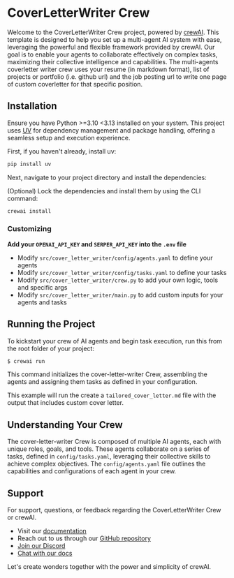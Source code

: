 # CoverLetterWriter Crew

Welcome to the CoverLetterWriter Crew project, powered by [crewAI](https://crewai.com). This template is designed to help you set up a multi-agent AI system with ease, leveraging the powerful and flexible framework provided by crewAI. Our goal is to enable your agents to collaborate effectively on complex tasks, maximizing their collective intelligence and capabilities. The multi-agents coverletter writer crew uses your resume (in markdown format), list of projects or portfolio (i.e. github url) and the job posting url to write one page of custom coverletter for that specific position. 

## Installation

Ensure you have Python >=3.10 <3.13 installed on your system. This project uses [UV](https://docs.astral.sh/uv/) for dependency management and package handling, offering a seamless setup and execution experience.

First, if you haven't already, install uv:

```bash
pip install uv
```

Next, navigate to your project directory and install the dependencies:

(Optional) Lock the dependencies and install them by using the CLI command:
```bash
crewai install
```
### Customizing

**Add your `OPENAI_API_KEY` and `SERPER_API_KEY` into the `.env` file**

- Modify `src/cover_letter_writer/config/agents.yaml` to define your agents
- Modify `src/cover_letter_writer/config/tasks.yaml` to define your tasks
- Modify `src/cover_letter_writer/crew.py` to add your own logic, tools and specific args
- Modify `src/cover_letter_writer/main.py` to add custom inputs for your agents and tasks

## Running the Project

To kickstart your crew of AI agents and begin task execution, run this from the root folder of your project:

```bash
$ crewai run
```

This command initializes the cover-letter-writer Crew, assembling the agents and assigning them tasks as defined in your configuration.

This example will run the create a `tailored_cover_letter.md` file with the output that includes custom cover letter.

## Understanding Your Crew

The cover-letter-writer Crew is composed of multiple AI agents, each with unique roles, goals, and tools. These agents collaborate on a series of tasks, defined in `config/tasks.yaml`, leveraging their collective skills to achieve complex objectives. The `config/agents.yaml` file outlines the capabilities and configurations of each agent in your crew.

## Support

For support, questions, or feedback regarding the CoverLetterWriter Crew or crewAI.
- Visit our [documentation](https://docs.crewai.com)
- Reach out to us through our [GitHub repository](https://github.com/joaomdmoura/crewai)
- [Join our Discord](https://discord.com/invite/X4JWnZnxPb)
- [Chat with our docs](https://chatg.pt/DWjSBZn)

Let's create wonders together with the power and simplicity of crewAI.
